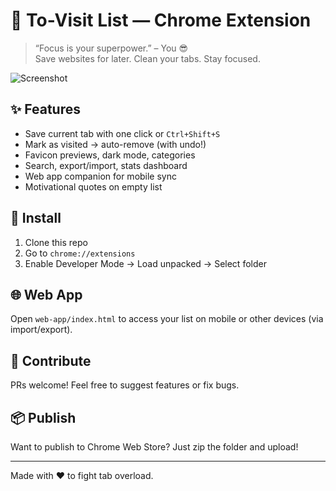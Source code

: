 # 🎯 To-Visit List — Chrome Extension

> “Focus is your superpower.” – You 😎  
> Save websites for later. Clean your tabs. Stay focused.

![Screenshot](<img width="1904" height="778" alt="image" src="https://github.com/user-attachments/assets/4c864394-c1f0-4b12-a6a2-9a191b757d2f" />
) <!-- अगर स्क्रीनशॉट डालें तो बेहतर -->

## ✨ Features

- Save current tab with one click or `Ctrl+Shift+S`
- Mark as visited → auto-remove (with undo!)
- Favicon previews, dark mode, categories
- Search, export/import, stats dashboard
- Web app companion for mobile sync
- Motivational quotes on empty list

## 🚀 Install

1. Clone this repo
2. Go to `chrome://extensions`
3. Enable Developer Mode → Load unpacked → Select folder

## 🌐 Web App

Open `web-app/index.html` to access your list on mobile or other devices (via import/export).

## 🤝 Contribute

PRs welcome! Feel free to suggest features or fix bugs.

## 📦 Publish

Want to publish to Chrome Web Store? Just zip the folder and upload!

---

Made with ❤️ to fight tab overload.
